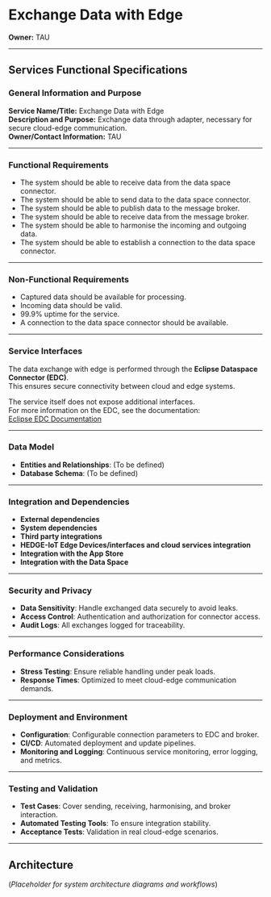 # Exchange Data with Edge

**Owner:** TAU  

---

## Services Functional Specifications

### General Information and Purpose
**Service Name/Title:** Exchange Data with Edge  
**Description and Purpose:** Exchange data through adapter, necessary for secure cloud-edge communication.  
**Owner/Contact Information:** TAU  

---

### Functional Requirements
- The system should be able to receive data from the data space connector.  
- The system should be able to send data to the data space connector.  
- The system should be able to publish data to the message broker.  
- The system should be able to receive data from the message broker.  
- The system should be able to harmonise the incoming and outgoing data.  
- The system should be able to establish a connection to the data space connector.  

---

### Non-Functional Requirements
- Captured data should be available for processing.  
- Incoming data should be valid.  
- 99.9% uptime for the service.  
- A connection to the data space connector should be available.  

---

### Service Interfaces
The data exchange with edge is performed through the **Eclipse Dataspace Connector (EDC)**.  
This ensures secure connectivity between cloud and edge systems.  

The service itself does not expose additional interfaces.  
For more information on the EDC, see the documentation:  
[Eclipse EDC Documentation](https://eclipse-edc.github.io/documentation/for-adopters/)  

---

### Data Model
- **Entities and Relationships**: (To be defined)  
- **Database Schema**: (To be defined)  

---

### Integration and Dependencies
- **External dependencies**  
- **System dependencies**  
- **Third party integrations**  
- **HEDGE-IoT Edge Devices/interfaces and cloud services integration**  
- **Integration with the App Store**  
- **Integration with the Data Space**  

---

### Security and Privacy
- **Data Sensitivity**: Handle exchanged data securely to avoid leaks.  
- **Access Control**: Authentication and authorization for connector access.  
- **Audit Logs**: All exchanges logged for traceability.  

---

### Performance Considerations
- **Stress Testing**: Ensure reliable handling under peak loads.  
- **Response Times**: Optimized to meet cloud-edge communication demands.  

---

### Deployment and Environment
- **Configuration**: Configurable connection parameters to EDC and broker.  
- **CI/CD**: Automated deployment and update pipelines.  
- **Monitoring and Logging**: Continuous service monitoring, error logging, and metrics.  

---

### Testing and Validation
- **Test Cases**: Cover sending, receiving, harmonising, and broker interaction.  
- **Automated Testing Tools**: To ensure integration stability.  
- **Acceptance Tests**: Validation in real cloud-edge scenarios.  

---

## Architecture
(*Placeholder for system architecture diagrams and workflows*)  
